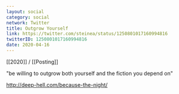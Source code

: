 ```yaml
---
layout: social
category: social
network: Twitter
title: Outgrow Yourself
link: https://twitter.com/steinea/status/1250801017160994816
twitterID: 1250801017160994816
date: 2020-04-16
---
```


[[2020]] / [[Posting]]

"be willing to outgrow both yourself and the fiction you depend on"

<http://deep-hell.com/because-the-night/>
